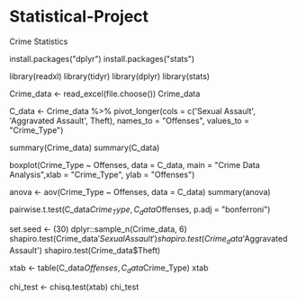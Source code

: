 # Statistical-Project
Crime Statistics 

install.packages("dplyr")
install.packages("stats")

library(readxl)
library(tidyr)
library(dplyr)
library(stats)

Crime_data <- read_excel(file.choose())
Crime_data

C_data <- Crime_data %>%
  pivot_longer(cols = c('Sexual Assault', 'Aggravated Assault', Theft), names_to = "Offenses", values_to = "Crime_Type")

summary(Crime_data)
summary(C_data)

boxplot(Crime_Type ~ Offenses, data = C_data,
        main = "Crime Data Analysis",xlab = "Crime_Type",
        ylab = "Offenses")

anova <- aov(Crime_Type ~ Offenses, data = C_data)
summary(anova)

pairwise.t.test(C_data$Crime_Type, C_data$Offenses, p.adj = "bonferroni")


set.seed <- (30)
dplyr::sample_n(Crime_data, 6)
shapiro.test(Crime_data$'Sexual Assault')
shapiro.test(Crime_data$'Aggravated Assault')
shapiro.test(Crime_data$Theft)


xtab <- table(C_data$Offenses, C_data$Crime_Type)
xtab
         
chi_test <- chisq.test(xtab)
chi_test

